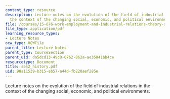 ```yaml
---
content_type: resource
description: Lecture notes on the evolution of the field of industrial relations in
  the context of the changing social, economic, and political environments.
file: /courses/15-676-work-employment-and-industrial-relations-theory-spring-2008/98a11539b315eb57a44dfb220aef285e_ses2_history.pdf
file_type: application/pdf
learning_resource_types:
- Lecture Notes
ocw_type: OCWFile
parent_title: Lecture Notes
parent_type: CourseSection
parent_uid: da5dcd13-49c0-0762-862a-ae35841bb4ce
resourcetype: Document
title: ses2_history.pdf
uid: 98a11539-b315-eb57-a44d-fb220aef285e
---
```

Lecture notes on the evolution of the field of industrial relations in the context of the changing social, economic, and political environments.


